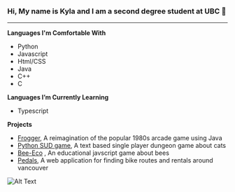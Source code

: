 ### Hi, My name is Kyla and I am a second degree student at UBC 👋
********

**Languages I'm Comfortable With**
- Python
- Javascript
- Html/CSS
- Java
- C++
- C

**Languages I’m Currently Learning**
- Typescript 


**Projects**
- [Frogger](https://github.com/kylapurcell/Frogger), A reimagination of the popular 1980s arcade game using Java 
- [Python SUD game](https://github.com/kylapurcell/A01088856_1510_assignments/tree/master/A3), A text based single player dungeon game about cats 
- [Bee-Eco](https://github.com/yqlu1119/Team-04-COMP-2930) , An educational javscript game about bees
- [Pedals](https://github.com/priyaA7/Team-18), A web application for finding bike routes and rentals around vancouver  

![Alt Text](https://64.media.tumblr.com/dba4287d1c0a5fb9cbafee46ae3630fa/a629fc096fa49cb6-6d/s2048x3072/bc2e3c336c6e7c1d4a8a95781ae2f1e732ae8311.gif)



